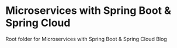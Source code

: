 # Microservices with Spring Boot & Spring Cloud
Root folder for Microservices with Spring Boot &amp; Spring Cloud Blog
